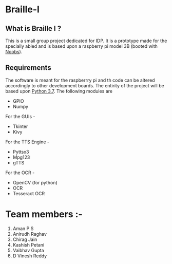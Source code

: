 # Braille-I

## What is Braille I ?
This is a small group project dedicated for IDP. It is a prototype made for the specially abled and is  based upon a raspberry pi model 3B (booted with [Noobs](https://www.raspberrypi.org/downloads/noobs/)).

## Requirements
The software is meant for the raspberrry pi and th code can be altered accordingly to other development boards. The entirity of the project will be based upon [Python 3.7](https://www.python.org/downloads/release/python-375/).
The following modules are 

* GPIO
* Numpy

For the GUIs -

* Tkinter
* Kivy

For the TTS Engine - 

* Pyttsx3
* Mpg123
* gTTS

For the OCR - 
* OpenCV (for python)
* OCR
* Tesseract OCR 

# Team members :- 
1. Aman P S
2. Anirudh Raghav
3. Chirag Jain
4. Kashish Petani
5. Vaibhav Gupta
6. D Vinesh Reddy
